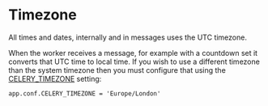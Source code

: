 # Timezone

All times and dates, internally and in messages uses the UTC timezone.

When the worker receives a message, for example with a countdown set it converts that UTC time to local time. If you wish to use a different timezone than the system timezone then you must configure that using the [CELERY_TIMEZONE](http://docs.celeryproject.org/en/latest/configuration.html#std:setting-CELERY_TIMEZONE) setting:

```
app.conf.CELERY_TIMEZONE = 'Europe/London'
```